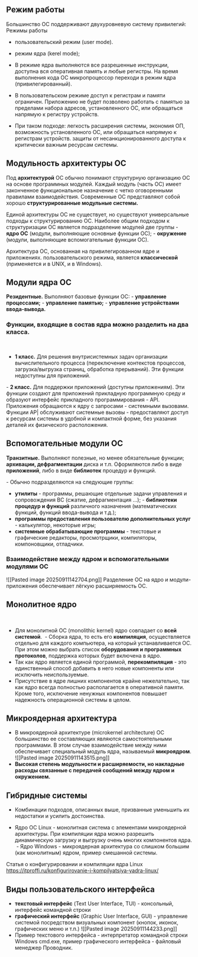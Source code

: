 ## Режим работы

Большинство ОС поддерживают двухуровневую систему привилегий:
Режимы работы
- пользовательский режим (user mode).
- режим ядра (kerel mode);

- В режиме ядра выполняются все разрешенные инструкции, доступна вся оперативная память и любые регистры. На время выполнения кода ОС микропроцессор переходи в режим ядра (привилегированный).
  
- В пользовательском режиме доступ к регистрам и памяти ограничен. Приложению не будет позволено работать с памятью за пределами набора адресов, установленного ОС, или обращаться напрямую к регистру устройств.
  
- При таком подходе: легкость расширения системы, экономия ОП, возможность установленного ОС, или обращаться напрямую к регистрам устройств. защиты от несанкционированного доступа к критически важным ресурсам системы.


## Модульность архитектуры ОС

Под **архитектурой** ОС обычно понимают структурную организацию ОС на основе программных модулей. Каждый модуль (часть ОС) имеет законченное функциональное назначение с четко оговоренными правилами взаимодействия. Современные ОС представляют собой хорошо **структурированные модульные системы.**

Единой архитектуры ОС не существует, но существуют универсальные подходы к структурированию ОС. Наиболее общим подходом к структуризации ОС является подразделение модулей две группы
﻿- ﻿**ядро ОС** (модули, выполняющие основные функции ОС);
﻿﻿- **окружение** (модули, выполняющие вспомогательные функции ОС).

Архитектура ОС, основанная на привилегированном ядре и приложениях. пользовательского режима, является **классической** (применяется и в UNIX, и в
Windows).


## Модули ядра ОС

**Резидентные.** Выполняют базовые функции ОС:
﻿﻿- **управление процессами;**
﻿﻿- **управление памятью;**
﻿﻿- **управление устройствами ввода-вывода.**


### Функции, входящие в состав ядра можно разделить на два класса.
﻿
  - **1 класс.** Для решения внутрисистемных задач организации вычислительного процесса (переключение контекстов процессов, загрузка/выгрузка страниц, обработка прерываний). Эти функции недоступны для приложений.

﻿﻿- **2 класс.** Для поддержки приложений (доступны приложениям). Эти функции создают для приложений прикладную программную среду и образуют интерфейс прикладного программирования - АРІ. Приложения обращаются к ядру с запросами - системными вызовами. Функции АР| обслуживают системные вызовы - предоставляют доступ к ресурсам системы в удобной и компактной форме, без указания деталей их физического расположения.


## Вспомогательные модули ОС

**Транзитные.** Выполняют полезные, но менее обязательные функции; **архивации, дефрагментации** диска и т.п. Оформляются либо в виде **приложений**, либо в виде **библиотек** процедур и функций.

﻿- ﻿Обычно подразделяются на следующие группы:
  - **утилиты** - программы, решающие отдельные задачи управления и сопровождения ВС (сжатие, дефрагментация ...);
﻿﻿- **библиотеки процедур и функций** различного назначения (математических функций, функций ввода-вывода и т.д.);
- ﻿﻿**программы предоставления пользователю дополнительных услуг** - калькулятор, некоторые игры;﻿
- **системные обрабатывающие программы** - текстовые и графические редакторы, просмотрщики, компиляторы, компоновщики, отладчики.


### Взаимодействие между ядром и вспомогательными модулями ОС

![[Pasted image 20250911142704.png]]
Разделение ОС на ядро и модули-приложения обеспечивает лёгкую расширяемость ОС.


## Монолитное ядро
﻿﻿
- Для монолитной ОС (monolithic kernel) ядро совпадает со **всей системой**.
﻿﻿
﻿﻿- Сборка ядра, то есть его **компиляция**, осуществляется отдельно для каждого компьютера, на который устанавливается ОС. При этом можно выбрать список **оборудования и программных протоколов**, поддержка которых будет включена в ядро.
﻿
- Так как ядро является единой программой, **перекомпиляция** - это единственный способ добавить в него новые компоненты или исключить неиспользуемые.
﻿
- Присутствие в ядре лишних компонентов крайне нежелательно, так как ядро всегда полностью располагается в оперативной памяти. Кроме того, исключение ненужных компонентов повышает надежность операционной системы в целом.


## Микроядерная архитектура

- В микроядерной архитектуре (microkernel architecture) ОС большинство ее составляющих являются самостоятельными программами. В этом случае взаимодействие между ними обеспечивает специальный модуль ядра, называемый **микроядром**.
![[Pasted image 20250911143515.png]]
- **Высокая степень модульности и расширяемости, но накладные расходы связанные с передачей сообщений между ядром и окружением.**


## Гибридные системы

- Комбинации подходов, описанных выше, призванные уменьшить их недостатки и усилить достоинства.

- Ядро ОС Linux - монолитная система с элементами микроядерной архитектуры. При компиляции ядра можно разрешить динамическую загрузку и выгрузку очень многих компонентов ядра.
﻿﻿
﻿﻿- Ядро Windows - микроядерная архитектура со слишком большим (как монолитным) ядром, пример смешанной системы.

Статья о конфигурировании и компиляции ядра Linux
https://itproffi.ru/konfigurirovanie-i-kompilyatsiya-yadra-linux/



## Виды пользовательского интерфейса

- **текстовый интерфейс** (Text User Interface, TUI) - консольный, интерфейс командной строки
- **графический интерфейс** (Graphic User Interface, GUI) - управление системой посредством визуальных компонент (кнопок, иконок, графических меню и т.п.)
![[Pasted image 20250911144233.png]]
- Пример текстового интерфейса - интерпретатор командной строки Windows cmd.exe, пример графического интерфейса - файловый менеджер Проводник.

